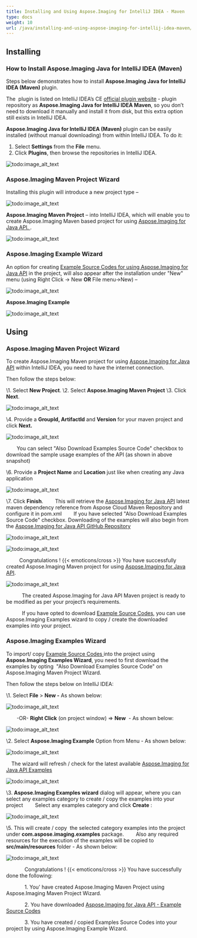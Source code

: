 ```yaml
---
title: Installing and Using Aspose.Imaging for IntelliJ IDEA - Maven
type: docs
weight: 10
url: /java/installing-and-using-aspose-imaging-for-intellij-idea-maven/
---
```


## **Installing**
### **How to Install Aspose.Imaging Java for IntelliJ IDEA (Maven)**
Steps below demonstrates how to install **Aspose.Imaging Java for IntelliJ IDEA (Maven)** plugin.

The  plugin is listed on IntelliJ IDEA’s CE [official plugin website](https://plugins.jetbrains.com/plugin/8048-aspose-imaging-java-for-intellij-idea-maven/) - plugin repository as **Aspose.Imaging Java for IntelliJ IDEA Maven**, so you don’t need to download it manually and install it from disk, but this extra option still exists in IntelliJ IDEA.

**Aspose.Imaging Java for IntelliJ IDEA (Maven)** plugin can be easily installed (without manual downloading) from within IntelliJ IDEA. To do it:

1. Select **Settings** from the **File** menu.
1. Click **Plugins**, then browse the repositories in IntelliJ IDEA. 

![todo:image_alt_text](https://i.imgur.com/3KY7frr.jpg)
### **Aspose.Imaging Maven Project Wizard**
Installing this plugin will introduce a new project type – 

![todo:image_alt_text](http://download-codeplex.sec.s-msft.com/Download/SourceControlFileDownload.ashx?ProjectName=asposeimagingjavaintellij&changeSetId=4355cbd9973fa9a7ea876f9a993ae2acc03dc2f0&itemId=src%2fresources%2fasposeSmall.png)

**Aspose.Imaging Maven Project** – into IntelliJ IDEA, which will enable you to create Aspose.Imaging Maven based project for using [Aspose.Imaging for Java API. ](https://products.aspose.com/imaging/java). 

![todo:image_alt_text](https://i.imgur.com/uHEAgz3.jpg)
### **Aspose.Imaging Example Wizard**
An option for creating [Example Source Codes for using Aspose.Imaging for Java API](https://github.com/aspose-imaging/Aspose.Imaging-for-Java/tree/master/Examples) in the project, will also appear after the installation under "New" menu (using Right Click -> New **OR** File menu->New) – 

![todo:image_alt_text](http://download-codeplex.sec.s-msft.com/Download/SourceControlFileDownload.ashx?ProjectName=asposeimagingjavaintellij&changeSetId=4355cbd9973fa9a7ea876f9a993ae2acc03dc2f0&itemId=src%2fresources%2fasposeSmall.png)

**Aspose.Imaging Example**

![todo:image_alt_text](https://i.imgur.com/jMBcNXF.jpg)
## **Using**
### **Aspose.Imaging Maven Project Wizard**
To create Aspose.Imaging Maven project for using [Aspose.Imaging for Java API](https://products.aspose.com/imaging/java) within IntelliJ IDEA, you need to have the internet connection.

Then follow the steps below:

\1. Select **New Project**.
\2. Select **Aspose.Imaging Maven Project** 
\3. Click **Next**. 

![todo:image_alt_text](https://i.imgur.com/uHEAgz3.jpg)


\4. Provide a **GroupId, ArtifactId** and **Version** for your maven project and click **Next.**

![todo:image_alt_text](https://i.imgur.com/lVo36ko.jpg)


`    `You can select "Also Download Examples Source Code" checkbox to download the sample usage examples of the API (as shown in above snapshot)

\6. Provide a **Project Name** and **Location** just like when creating any Java application

![todo:image_alt_text](hhttps://i.imgur.com/tf9bJSF.jpg)


\7. Click **Finish**.
`    `This will retrieve the [Aspose.Imaging for Java API](https://products.aspose.com/imaging/java) latest maven dependency reference from Aspose Cloud Maven Repository and configure it in pom.xml
`    `If you have selected "Also Download Examples Source Code" checkbox. Downloading of the examples will also begin from the [Aspose.Imaging for Java API GitHub Repository](https://github.com/aspose-imaging/Aspose.Imaging-for-Java/tree/master/Examples)

![todo:image_alt_text](https://i.imgur.com/gmv6J6A.jpg)

![todo:image_alt_text](https://i.imgur.com/ru2ou8z.jpg)

`     `Congratulations ! {{< emoticons/cross >}} You have successfully created Aspose.Imaging Maven project for using [Aspose.Imaging for Java API](https://products.aspose.com/imaging/java).

![todo:image_alt_text](https://i.imgur.com/eoz02V2.jpg)

`      `The created Aspose.Imaging for Java API Maven project is ready to be modified as per your project’s requirements.

`      `If you have opted to download [Example Source Codes](https://github.com/aspose-imaging/Aspose.Imaging-for-Java/tree/master/Examples), you can use Aspose.Imaging Examples wizard to copy / create the downloaded examples into your project.
### **Aspose.Imaging Examples Wizard**
To import/ copy [Example Source Codes ](https://github.com/aspose-imaging/Aspose.Imaging-for-Java/tree/master/Examples)into the project using **Aspose.Imaging Examples Wizard**, you need to first download the examples by opting  "Also Download Examples Source Code" on Aspose.Imaging Maven Project Wizard.

Then follow the steps below on IntelliJ IDEA:

\1. Select **File** > **New -** As shown below: 

![todo:image_alt_text](https://i.imgur.com/N8tT9Q0.jpg)


`    `-OR- **Right Click** (on project window) => **New**  - As shown below: 

![todo:image_alt_text](https://i.imgur.com/aUBWkhp.jpg)


\2. Select **Aspose.Imaging Example** Option from Menu - As shown below: 

![todo:image_alt_text](https://i.imgur.com/8dzjGln.jpg)


`  `The wizard will refresh / check for the latest available [Aspose.Imaging for Java API Examples](https://github.com/aspose-imaging/Aspose.Imaging-for-Java/tree/master/Examples) 

![todo:image_alt_text](https://i.imgur.com/5PZwsuq.jpg)


\3. **Aspose.Imaging Examples wizard** dialog will appear, where you can select any examples category to create / copy the examples into your project
`    `Select any examples category and click **Create** : 

![todo:image_alt_text](https://i.imgur.com/jMBcNXF.jpg)


\5. This will create / copy  the selected category examples into the project under **com.aspose.imaging.examples** package.
`    `Also any required resources for the execution of the examples will be copied to **src/main/resources** folder - As shown below:

![todo:image_alt_text](https://i.imgur.com/UNSI2GC.jpg)



`       `Congratulations ! {{< emoticons/cross >}} You have successfully done the following:

`       `1. You' have created Aspose.Imaging Maven Project using Aspose.Imaging Maven Project Wizard.

`       `2. You have downloaded [Aspose.Imaging for Java API - Example Source Codes](https://github.com/aspose-imaging/Aspose.Imaging-for-Java/tree/master/Examples)

`       `3. You have created / copied Examples Source Codes into your project by using Aspose.Imaging Example Wizard.
